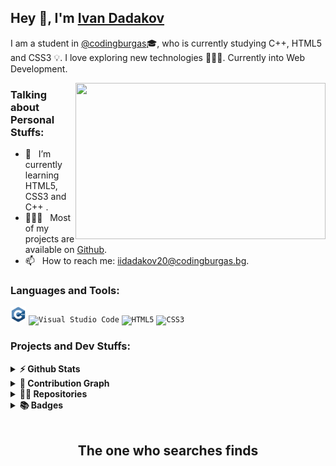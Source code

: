 ## Hey 👋, I'm [Ivan Dadakov](https://github.com/IIDadakov20/)

I am a student in [@codingburgas](https://codingburgas.bg)🎓, who is currently studying C++, HTML5 and CSS3 💡. I love exploring new technologies 👨🏻‍💻. Currently into Web Development.

<img align="right" height="250" width="400" alt="" src="https://www.mygo.ge/uploads/blog/1584023795.jpg"/>

### Talking about Personal Stuffs:
- 🚀 &nbsp; I’m currently learning HTML5, CSS3 and C++ .
- 👨🏻‍💻 &nbsp; Most of my projects are available on [Github](https://github.com/IIDadakov20?tab=repositories).
- 📫 &nbsp; How to reach me: iidadakov20@codingburgas.bg.

### Languages and Tools:

<code><img alt="CPP" width="25px" src="https://raw.githubusercontent.com/github/explore/80688e429a7d4ef2fca1e82350fe8e3517d3494d/topics/cpp/cpp.png" ></code>
<code><img alt="Visual Studio Code" width="25px" src="https://pbs.twimg.com/profile_images/1410632439370641409/Pt-7RucE_400x400.jpg"></code>
<code><img alt="HTML5" width="25px" src="https://encrypted-tbn0.gstatic.com/images?q=tbn:ANd9GcTh7HwVz9h18DrB8OeLJ1oUyWw6JPIBqfxDUEiFi_804PEIQxzvfuW5p0eQ3inRMifes4s&usqp=CAU" ></code>
<code><img alt="CSS3" width="25px" src="https://encrypted-tbn0.gstatic.com/images?q=tbn:ANd9GcRYlEA6Vsz0fqBzwPvPnhncrBwAXizgKMXqSNQmLLctUOtagnhT9U2b9zWAAvFBo4jfAYA&usqp=CAU" ></code>

### Projects and Dev Stuffs:

<details>	
  <summary><b>⚡ Github Stats</b></summary>

![Grade](https://github-readme-stats.vercel.app/api?username=IIDadakov20&show_icons=true&theme=radical&count_private=true)
![Languages](https://github-readme-stats.vercel.app/api/top-langs/?username=IIDadakov20&show_icons=true&hide_border=true&layout=compact&count_private=true&count_fork=true)
</details>

<details>
  <summary><b>🐍 Contribution Graph</b></summary>
  <img src="https://raw.githubusercontent.com/Platane/snk/output/github-contribution-grid-snake.gif" alt="snake gif">
</details>

<details>
  <summary><b>🧑‍🚀 Repositories</b></summary>

[![Projects-Aqua 2020](https://github-readme-stats.vercel.app/api/pin/?username=afyusrefova&repo=Code-Marathon-Projects-Aqua)](https://github.com)
</details>

<details style = "display: inline;">
  <summary><b>📚 Badges</b></summary>

<a href ="https://www.credly.com/earner/earned/badge/5a00296a-24c4-4be2-be73-9e63f27dffed"><img align="left" alt="HTML5&CSS3" width="100px" src="https://images.credly.com/size/680x680/images/241488f4-9110-41aa-804e-51a8f8ba430d/MTA-Introduction_to_Programming_Using_HTML_and_CSS-600x600.png" ></a>
<a href ="https://www.credly.com/earner/earned/badge/a2cddc43-0ca1-4f90-8443-07b09ee2415e"><img align="left" alt="Word Office 2016" width="100px" src="https://images.credly.com/size/680x680/images/fd092703-61db-4e9f-9c7c-2211d44ca87d/MOS_Word.png" ></a>
</details>  

<br>
  
<div align="center">

## The one who searches finds

</div>
